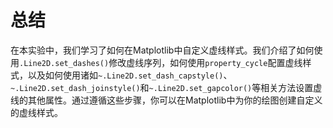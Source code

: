 # 总结

在本实验中，我们学习了如何在Matplotlib中自定义虚线样式。我们介绍了如何使用`.Line2D.set_dashes()`修改虚线序列，如何使用`property_cycle`配置虚线样式，以及如何使用诸如`~.Line2D.set_dash_capstyle()`、`~.Line2D.set_dash_joinstyle()`和`~.Line2D.set_gapcolor()`等相关方法设置虚线的其他属性。通过遵循这些步骤，你可以在Matplotlib中为你的绘图创建自定义的虚线样式。

